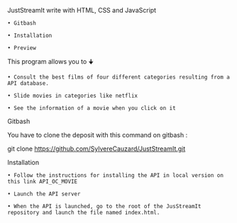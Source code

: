 JustStreamIt write with HTML, CSS and JavaScript

    • Gitbash
    
    • Installation 
    
    • Preview 
    
This program allows you to 🠋

    • Consult the best films of four different categories resulting from a API database. 
    
    • Slide movies in categories like netflix 
    
    • See the information of a movie when you click on it 
    
Gitbash

You have to clone the deposit with this command on gitbash :

git clone https://github.com/SylvereCauzard/JustStreamIt.git

Installation

    • Follow the instructions for installing the API in local version on this link API_OC_MOVIE 
    
    • Launch the API server 
    
    • When the API is launched, go to the root of the JusStreamIt repository and launch the file named index.html. 
